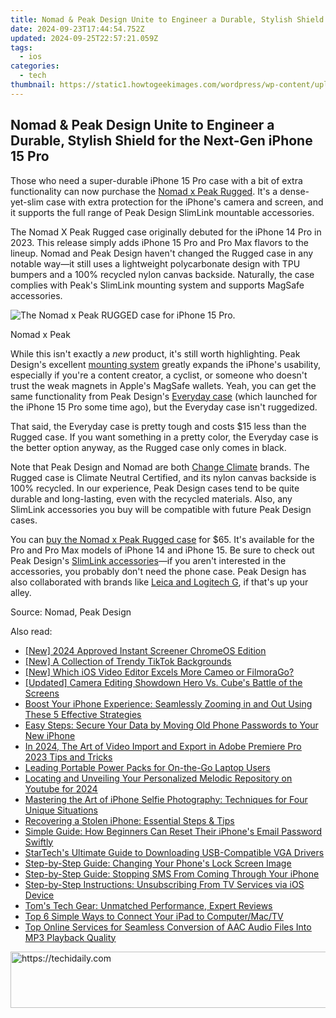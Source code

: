 ```yaml
---
title: Nomad & Peak Design Unite to Engineer a Durable, Stylish Shield for the Next-Gen iPhone 15 Pro
date: 2024-09-23T17:44:54.752Z
updated: 2024-09-25T22:57:21.059Z
tags:
  - ios
categories:
  - tech
thumbnail: https://static1.howtogeekimages.com/wordpress/wp-content/uploads/2024/01/20.jpg
---
```


## Nomad & Peak Design Unite to Engineer a Durable, Stylish Shield for the Next-Gen iPhone 15 Pro

Those who need a super-durable iPhone 15 Pro case with a bit of extra functionality can now purchase the [Nomad x Peak Rugged](https://peak-design.pxf.io/c/156932/1609019/18669?subId1=UUhtgUeUpU2001753&subId2=ehtg&u=https%3A%2F%2Fwww.peakdesign.com%2Fproducts%2Fnomad-rugged-case-with-slimlink%3Fvariant%3D40148207796301). It's a dense-yet-slim case with extra protection for the iPhone's camera and screen, and it supports the full range of Peak Design SlimLink mountable accessories.

 The Nomad X Peak Rugged case originally debuted for the iPhone 14 Pro in 2023\. This release simply adds iPhone 15 Pro and Pro Max flavors to the lineup. Nomad and Peak Design haven't changed the Rugged case in any notable way—it still uses a lightweight polycarbonate design with TPU bumpers and a 100% recycled nylon canvas backside. Naturally, the case complies with Peak's SlimLink mounting system and supports MagSafe accessories.

![The Nomad x Peak RUGGED case for iPhone 15 Pro.](https://static1.howtogeekimages.com/wordpress/wp-content/uploads/2024/01/21.jpg) 

Nomad x Peak

 While this isn't exactly a _new_ product, it's still worth highlighting. Peak Design's excellent [mounting system](https://peak-design.pxf.io/c/156932/1609019/18669?subId1=UUhtgUeUpU2001753&subId2=ehtg&u=https%3A%2F%2Fwww.peakdesign.com%2Fcollections%2Fmobile%23addon-sub) greatly expands the iPhone's usability, especially if you're a content creator, a cyclist, or someone who doesn't trust the weak magnets in Apple's MagSafe wallets. Yeah, you can get the same functionality from Peak Design's [Everyday case](https://peak-design.pxf.io/c/156932/1609019/18669?subId1=UUhtgUeUpU2001753&subId2=ehtg&u=https%3A%2F%2Fwww.peakdesign.com%2Fcollections%2Fmobile%2Fproducts%2Feveryday-case%3Fvariant%3D40285585473613) (which launched for the iPhone 15 Pro some time ago), but the Everyday case isn't ruggedized.

 That said, the Everyday case is pretty tough and costs $15 less than the Rugged case. If you want something in a pretty color, the Everyday case is the better option anyway, as the Rugged case only comes in black.

 Note that Peak Design and Nomad are both [Change Climate](https://www.changeclimate.org) brands. The Rugged case is Climate Neutral Certified, and its nylon canvas backside is 100% recycled. In our experience, Peak Design cases tend to be quite durable and long-lasting, even with the recycled materials. Also, any SlimLink accessories you buy will be compatible with future Peak Design cases.

 You can [buy the Nomad x Peak Rugged case](https://peak-design.pxf.io/c/156932/1609019/18669?subId1=UUhtgUeUpU2001753&subId2=ehtg&u=https%3A%2F%2Fwww.peakdesign.com%2Fproducts%2Fnomad-rugged-case-with-slimlink%3Fvariant%3D40148207796301) for $65\. It's available for the Pro and Pro Max models of iPhone 14 and iPhone 15\. Be sure to check out Peak Design's [SlimLink accessories](https://peak-design.pxf.io/c/156932/1609019/18669?subId1=UUhtgUeUpU2001753&subId2=ehtg&u=https%3A%2F%2Fwww.peakdesign.com%2Fcollections%2Fmobile&ourl=http%3A%2F%2Fwww.peakdesign.com%2Fcollections%2Fmobile%23addon-sub)—if you aren't interested in the accessories, you probably don't need the phone case. Peak Design has also collaborated with brands like [Leica and Logitech G](https://peak-design.pxf.io/c/156932/1609019/18669?subId1=UUhtgUeUpU2001753&subId2=ehtg&u=https%3A%2F%2Fwww.peakdesign.com%2Fpages%2Fcollaboration), if that's up your alley.

 Source: Nomad, Peak Design

<ins class="adsbygoogle"
     style="display:block"
     data-ad-format="autorelaxed"
     data-ad-client="ca-pub-7571918770474297"
     data-ad-slot="1223367746"></ins>

<ins class="adsbygoogle"
     style="display:block"
     data-ad-client="ca-pub-7571918770474297"
     data-ad-slot="8358498916"
     data-ad-format="auto"
     data-full-width-responsive="true"></ins>

<span class="atpl-alsoreadstyle">Also read:</span>
<div><ul>
<li><a href="https://screen-activity-recording.techidaily.com/new-2024-approved-instant-screener-chromeos-edition/"><u>[New] 2024 Approved Instant Screener ChromeOS Edition</u></a></li>
<li><a href="https://extra-information.techidaily.com/new-a-collection-of-trendy-tiktok-backgrounds/"><u>[New] A Collection of Trendy TikTok Backgrounds</u></a></li>
<li><a href="https://vimeo-videos.techidaily.com/new-which-ios-video-editor-excels-more-cameo-or-filmorago/"><u>[New] Which iOS Video Editor Excels More Cameo or FilmoraGo?</u></a></li>
<li><a href="https://extra-lessons.techidaily.com/updated-camera-editing-showdown-hero-vs-cubes-battle-of-the-screens/"><u>[Updated] Camera Editing Showdown Hero Vs. Cube's Battle of the Screens</u></a></li>
<li><a href="https://os-tips.techidaily.com/boost-your-iphone-experience-seamlessly-zooming-in-and-out-using-these-5-effective-strategies/"><u>Boost Your iPhone Experience: Seamlessly Zooming in and Out Using These 5 Effective Strategies</u></a></li>
<li><a href="https://os-tips.techidaily.com/easy-steps-secure-your-data-by-moving-old-phone-passwords-to-your-new-iphone/"><u>Easy Steps: Secure Your Data by Moving Old Phone Passwords to Your New iPhone</u></a></li>
<li><a href="https://smart-video-editing.techidaily.com/in-2024-the-art-of-video-import-and-export-in-adobe-premiere-pro-2023-tips-and-tricks/"><u>In 2024, The Art of Video Import and Export in Adobe Premiere Pro 2023 Tips and Tricks</u></a></li>
<li><a href="https://buynow-info.techidaily.com/leading-portable-power-packs-for-on-the-go-laptop-users/"><u>Leading Portable Power Packs for On-the-Go Laptop Users</u></a></li>
<li><a href="https://youtube-stream.techidaily.com/locating-and-unveiling-your-personalized-melodic-repository-on-youtube-for-2024/"><u>Locating and Unveiling Your Personalized Melodic Repository on Youtube for 2024</u></a></li>
<li><a href="https://os-tips.techidaily.com/mastering-the-art-of-iphone-selfie-photography-techniques-for-four-unique-situations/"><u>Mastering the Art of iPhone Selfie Photography: Techniques for Four Unique Situations</u></a></li>
<li><a href="https://os-tips.techidaily.com/recovering-a-stolen-iphone-essential-steps-and-tips/"><u>Recovering a Stolen iPhone: Essential Steps & Tips</u></a></li>
<li><a href="https://os-tips.techidaily.com/simple-guide-how-beginners-can-reset-their-iphones-email-password-swiftly/"><u>Simple Guide: How Beginners Can Reset Their iPhone's Email Password Swiftly</u></a></li>
<li><a href="https://hardware-help.techidaily.com/startechs-ultimate-guide-to-downloading-usb-compatible-vga-drivers/"><u>StarTech's Ultimate Guide to Downloading USB-Compatible VGA Drivers</u></a></li>
<li><a href="https://os-tips.techidaily.com/step-by-step-guide-changing-your-phones-lock-screen-image/"><u>Step-by-Step Guide: Changing Your Phone's Lock Screen Image</u></a></li>
<li><a href="https://os-tips.techidaily.com/step-by-step-guide-stopping-sms-from-coming-through-your-iphone/"><u>Step-by-Step Guide: Stopping SMS From Coming Through Your iPhone</u></a></li>
<li><a href="https://os-tips.techidaily.com/step-by-step-instructions-unsubscribing-from-tv-services-via-ios-device/"><u>Step-by-Step Instructions: Unsubscribing From TV Services via iOS Device</u></a></li>
<li><a href="https://hardware-tips.techidaily.com/toms-tech-gear-unmatched-performance-expert-reviews/"><u>Tom's Tech Gear: Unmatched Performance, Expert Reviews</u></a></li>
<li><a href="https://os-tips.techidaily.com/top-6-simple-ways-to-connect-your-ipad-to-computermactv/"><u>Top 6 Simple Ways to Connect Your iPad to Computer/Mac/TV</u></a></li>
<li><a href="https://tech-revival.techidaily.com/top-online-services-for-seamless-conversion-of-aac-audio-files-into-mp3-playback-quality/"><u>Top Online Services for Seamless Conversion of AAC Audio Files Into MP3 Playback Quality</u></a></li>
</ul></div>

<!-- affiliate ads begin -->
<a href="https://aligracehair.sjv.io/c/5597632/2027167/19272" target="_top" id="2027167">
  <img src="//a.impactradius-go.com/display-ad/19272-2027167" border="0" alt="https://techidaily.com" width="728" height="90"/>
</a>
<img height="0" width="0" src="https://aligracehair.sjv.io/i/5597632/2027167/19272" style="position:absolute;visibility:hidden;" border="0" />
<!-- affiliate ads end -->

